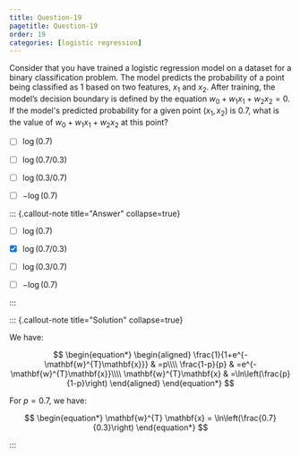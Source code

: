 ```yaml
---
title: Question-19
pagetitle: Question-19
order: 19
categories: [logistic regression]
---
```


Consider that you have trained a logistic regression model on a dataset for a binary classification problem. The model predicts the probability of a point being classified as $1$ based on two features, $x_1$ and $x_2$. After training, the model’s decision boundary is defined by the equation $w_0 + w_1 x_1 + w_2 x_2 = 0$. If the model's predicted probability for a given point $(x_1, x_2)$ is 0.7, what is the value of $w_0 + w_1 x_1 + w_2 x_2$ at this point?

- [ ] $\log(0.7)$

- [ ] $\log(0.7 / 0.3)$

- [ ] $\log(0.3 / 0.7)$

- [ ] $-\log(0.7)$

::: {.callout-note title="Answer" collapse=true}

- [ ] $\log(0.7)$

- [x] $\log(0.7 / 0.3)$

- [ ] $\log(0.3 / 0.7)$

- [ ] $-\log(0.7)$

:::

::: {.callout-note title="Solution" collapse=true}

We have:

$$
\begin{equation*}
\begin{aligned}
\frac{1}{1+e^{-\mathbf{w}^{T}\mathbf{x}}} & =p\\\\
\frac{1-p}{p} & =e^{-\mathbf{w}^{T}\mathbf{x}}\\\\
\mathbf{w}^{T}\mathbf{x} & =\ln\left(\frac{p}{1-p}\right)
\end{aligned}
\end{equation*}
$$

For $\displaystyle p=0.7$, we have:

$$
\begin{equation*}
\mathbf{w}^{T} \mathbf{x} = \ln\left(\frac{0.7}{0.3}\right)
\end{equation*}
$$

:::
